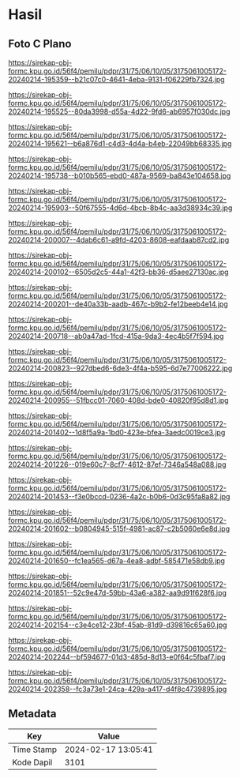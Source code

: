 # Hasil

## Foto C Plano

https://sirekap-obj-formc.kpu.go.id/56f4/pemilu/pdpr/31/75/06/10/05/3175061005172-20240214-195359--b21c07c0-4641-4eba-9131-f06229fb7324.jpg

https://sirekap-obj-formc.kpu.go.id/56f4/pemilu/pdpr/31/75/06/10/05/3175061005172-20240214-195525--80da3998-d55a-4d22-9fd6-ab6957f030dc.jpg

https://sirekap-obj-formc.kpu.go.id/56f4/pemilu/pdpr/31/75/06/10/05/3175061005172-20240214-195621--b6a876d1-c4d3-4d4a-b4eb-22049bb68335.jpg

https://sirekap-obj-formc.kpu.go.id/56f4/pemilu/pdpr/31/75/06/10/05/3175061005172-20240214-195738--b010b565-ebd0-487a-9569-ba843e104658.jpg

https://sirekap-obj-formc.kpu.go.id/56f4/pemilu/pdpr/31/75/06/10/05/3175061005172-20240214-195903--50f67555-4d6d-4bcb-8b4c-aa3d38934c39.jpg

https://sirekap-obj-formc.kpu.go.id/56f4/pemilu/pdpr/31/75/06/10/05/3175061005172-20240214-200007--4dab6c61-a9fd-4203-8608-eafdaab87cd2.jpg

https://sirekap-obj-formc.kpu.go.id/56f4/pemilu/pdpr/31/75/06/10/05/3175061005172-20240214-200102--6505d2c5-44a1-42f3-bb36-d5aee27130ac.jpg

https://sirekap-obj-formc.kpu.go.id/56f4/pemilu/pdpr/31/75/06/10/05/3175061005172-20240214-200201--de40a33b-aadb-467c-b9b2-fe12beeb4e14.jpg

https://sirekap-obj-formc.kpu.go.id/56f4/pemilu/pdpr/31/75/06/10/05/3175061005172-20240214-200718--ab0a47ad-1fcd-415a-9da3-4ec4b5f7f594.jpg

https://sirekap-obj-formc.kpu.go.id/56f4/pemilu/pdpr/31/75/06/10/05/3175061005172-20240214-200823--927dbed6-6de3-4f4a-b595-6d7e77006222.jpg

https://sirekap-obj-formc.kpu.go.id/56f4/pemilu/pdpr/31/75/06/10/05/3175061005172-20240214-200955--51fbcc01-7060-408d-bde0-40820f95d8d1.jpg

https://sirekap-obj-formc.kpu.go.id/56f4/pemilu/pdpr/31/75/06/10/05/3175061005172-20240214-201402--1d8f5a9a-1bd0-423e-bfea-3aedc0019ce3.jpg

https://sirekap-obj-formc.kpu.go.id/56f4/pemilu/pdpr/31/75/06/10/05/3175061005172-20240214-201226--019e60c7-8cf7-4612-87ef-7346a548a088.jpg

https://sirekap-obj-formc.kpu.go.id/56f4/pemilu/pdpr/31/75/06/10/05/3175061005172-20240214-201453--f3e0bccd-0236-4a2c-b0b6-0d3c95fa8a82.jpg

https://sirekap-obj-formc.kpu.go.id/56f4/pemilu/pdpr/31/75/06/10/05/3175061005172-20240214-201602--b0804945-515f-4981-ac87-c2b5060e6e8d.jpg

https://sirekap-obj-formc.kpu.go.id/56f4/pemilu/pdpr/31/75/06/10/05/3175061005172-20240214-201650--fc1ea565-d67a-4ea8-adbf-585471e58db9.jpg

https://sirekap-obj-formc.kpu.go.id/56f4/pemilu/pdpr/31/75/06/10/05/3175061005172-20240214-201851--52c9e47d-59bb-43a6-a382-aa9d91f628f6.jpg

https://sirekap-obj-formc.kpu.go.id/56f4/pemilu/pdpr/31/75/06/10/05/3175061005172-20240214-202154--c3e4ce12-23bf-45ab-81d9-d39816c65a60.jpg

https://sirekap-obj-formc.kpu.go.id/56f4/pemilu/pdpr/31/75/06/10/05/3175061005172-20240214-202244--bf594677-01d3-485d-8d13-e0f64c5fbaf7.jpg

https://sirekap-obj-formc.kpu.go.id/56f4/pemilu/pdpr/31/75/06/10/05/3175061005172-20240214-202358--fc3a73e1-24ca-429a-a417-d4f8c4739895.jpg


## Metadata

| Key        | Value               |
| ---------- | ------------------- |
| Time Stamp | 2024-02-17 13:05:41 |
| Kode Dapil | 3101                |



